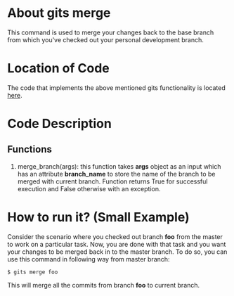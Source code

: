 # About gits merge
This command is used to merge your changes back to the base branch from which you've checked out your personal development branch.

# Location of Code
The code that implements the above mentioned gits functionality is located [here](https://github.com/harshitpatel96/GITS/blob/master/code/gits_merge.py).

# Code Description
## Functions
1. merge_branch(args): 
this function takes **args** object as an input which has an attribute **branch_name** to store the name of the branch to be merged with current branch.
Function returns True for successful execution and False otherwise with an exception.

# How to run it? (Small Example)
Consider the scenario where you checked out branch **foo** from the master to work on a particular task.
Now, you are done with that task and you want your changes to be merged back in to the master branch. 
To do so, you can use this command in following way from master branch:
```
$ gits merge foo
```
This will merge all the commits from branch **foo** to current branch.
